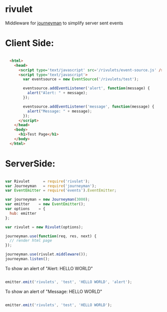 rivulet
=======

Middleware for [journeyman][] to simplify server sent events

Client Side:
====================================

```html

  <html>
    <head>
      <script type='text/javascript' src='/rivulets/event-source.js' />
      <script type='text/javascript'>
        var eventsource = new EventSource('/rivulets/test');

        eventsource.addEventListener('alert', function(message) {
          alert("Alert: " + message);
        });

        eventsource.addEventListener('message', function(message) {
          alert("Message: " + message);
        });
      </script>
    </head>
    <body>
      <h1>Test Page</h1>
    </body>
  </html>

```

ServerSide:
===========================================

```javascript

var Rivulet      = require('rivulet');
var Journeyman   = require('journeyman');
var EventEmitter = require('events').EventEmitter;

var journeyman = new Journeyman(3000);
var emitter    = new EventEmitter();
var options    = {
  hub: emitter
};

var rivulet = new Rivulet(options);

journeyman.use(function(req, res, next) {
  // render html page
});

journeyman.use(rivulet.middleware());
journeyman.listen();

```

To show an alert of "Alert: HELLO WORLD"

```javascript

emitter.emit('rivulets', 'test', 'HELLO WORLD', 'alert');

```

To show an alert of "Message: HELLO WORLD"

```javascript

emitter.emit('rivulets', 'test', 'HELLO WORLD');

```

[journeyman]: https://github.com/bthesorceror/journeyman
